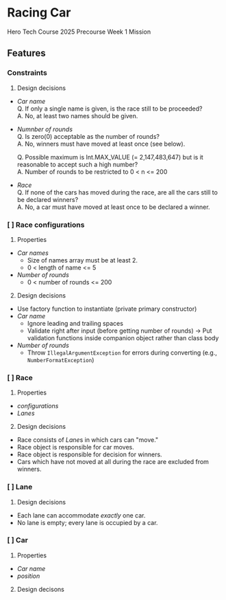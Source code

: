 # Racing Car

Hero Tech Course 2025 Precourse Week 1 Mission

## Features

### Constraints

1. Design decisions
  * *Car name*<br>
    Q. If only a single name is given, is the race still to be proceeded?<br>
    A. No, at least two names should be given.
  
  * *Numnber of rounds*<br>
    Q. Is zero(0) acceptable as the number of rounds?<br>
    A. No, winners must have moved at least once (see below).<br>
    
    Q. Possible maximum is Int.MAX_VALUE (= 2,147,483,647) but is it reasonable to accept such a high number?<br>
    A. Number of rounds to be restricted to 0 < n <= 200
  
  * *Race*<br>
    Q. If none of the cars has moved during the race, are all the cars still to be declared winners?<br>
    A. No, a car must have moved at least once to be declared a winner.

### [ ] Race configurations

1. Properties
  * *Car names*
    - Size of names array must be at least 2.
    - 0 < length of name <= 5
  * *Number of rounds*
    - 0 < number of rounds <= 200

2. Design decisions
  * Use factory function to instantiate (private primary constructor)
  * *Car name*
    - Ignore leading and trailing spaces
    - Validate right after input (before getting number of rounds)
      -> Put validation functions inside companion object rather than class body
  * *Number of rounds*
    - Throw `IllegalArgumentException` for errors during converting (e.g., `NumberFormatException`)

### [ ] Race

1. Properties
  * *configurations*
  * *Lanes*

2. Design decisions
  * Race consists of *Lane*s in which cars can "move."
  * Race object is responsible for car moves.
  * Race object is responsible for decision for winners.
  * Cars which have not moved at all during the race are excluded from winners.

### [ ] Lane

1. Design decisions
  * Each lane can accommodate *exactly* one car.
  * No lane is empty; every lane is occupied by a car.

### [ ] Car

1. Properties
  * *Car name*
  * *position*
2. Design decisons
